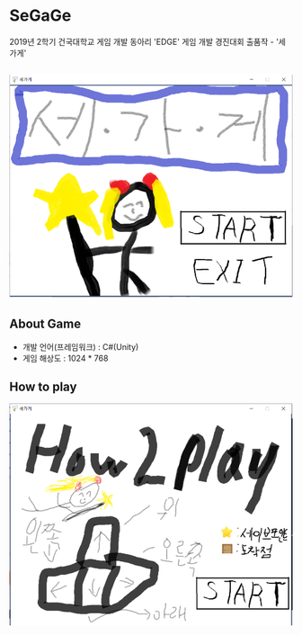 # SeGaGe
2019년 2학기 건국대학교 게임 개발 동아리 'EDGE' 게임 개발 경진대회 출품작 - '세가게'

![image](https://github.com/popopy0412/SeGaGe/blob/main/%EC%84%B8%EA%B0%80%EA%B2%8C_Main.png)
---
## About Game
- 개발 언어(프레임워크) : C#(Unity)
- 게임 해상도 : 1024 * 768
  
## How to play
![image](https://github.com/popopy0412/SeGaGe/blob/main/%EC%84%B8%EA%B0%80%EA%B2%8C_How_to_play.png)

